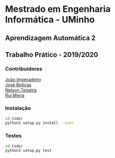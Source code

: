 # Mestrado em Engenharia Informática - UMinho
## Aprendizagem Automática 2
## Trabalho Prático - 2019/2020

### Contribuidores

[João Imperadeiro](https://github.com/JRI98)  
[José Boticas](https://github.com/SacitobJose)  
[Nelson Teixeira](https://github.com/Nelson198)  
[Rui Meira](https://github.com/ruisteve)

### Instalação
```bash
cd Code/
python3 setup.py install --user
```

### Testes
```bash
cd Code/
python3 setup.py test
```
